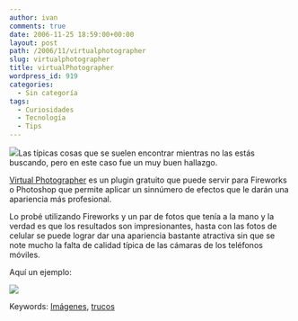 ```yaml
---
author: ivan
comments: true
date: 2006-11-25 18:59:00+00:00
layout: post
path: /2006/11/virtualphotographer
slug: virtualphotographer
title: virtualPhotographer
wordpress_id: 919
categories:
  - Sin categoría
tags:
  - Curiosidades
  - Tecnología
  - Tips
---
```


[![](http://www.optikvervelabs.com/images/composite.jpg)](http://www.optikvervelabs.com/images/composite.jpg)Las típicas cosas que se suelen encontrar mientras no las estás buscando, pero en este caso fue un muy buen hallazgo.

[Virtual Photographer](http://www.optikvervelabs.com/) es un plugin gratuito que puede servir para Fireworks o Photoshop que permite aplicar un sinnúmero de efectos que le darán una apariencia más profesional.

Lo probé utilizando Fireworks y un par de fotos que tenía a la mano y la verdad es que los resultados son impresionantes, hasta con las fotos de celular se puede lograr dar una apariencia bastante atractiva sin que se note mucho la falta de calidad típica de las cámaras de los teléfonos móviles.

Aquí un ejemplo:

[![](http://photos1.blogger.com/x/blogger/5311/455/320/648772/e-van_collage.jpg)](http://photos1.blogger.com/x/blogger/5311/455/1600/179045/e-van_collage.jpg)

Keywords: [Imágenes](http://www.technorati.com/tags/im%C3%A1genes), [trucos](http://www.technorati.com/tags/trucos)
